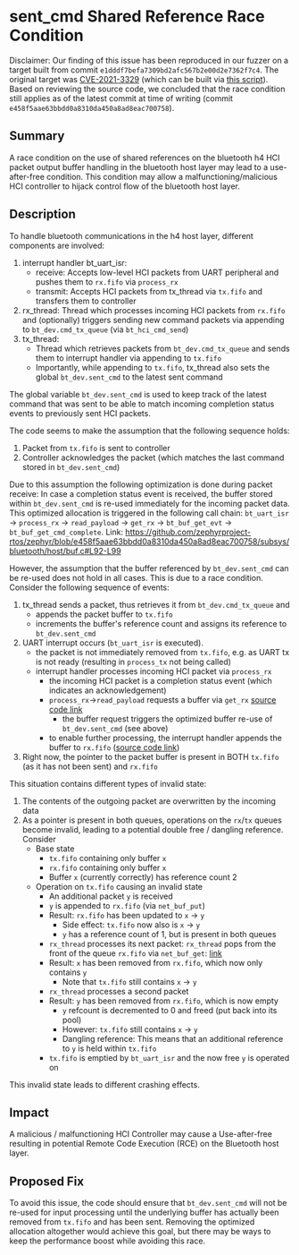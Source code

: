 # sent_cmd Shared Reference Race Condition
Disclaimer: Our finding of this issue has been reproduced in our fuzzer on a target built from commit `e1dddf7befa7309bd2afc567b2e00d2e7362f7c4`. The original target was [CVE-2021-3329](https://github.com/fuzzware-fuzzer/fuzzware-experiments/tree/main/03-fuzzing-new-targets/zephyr-os/prebuilt_samples/CVE-2021-3329) (which can be built via [this script](https://github.com/fuzzware-fuzzer/fuzzware-experiments/blob/main/03-fuzzing-new-targets/zephyr-os/building/build_sample_CVE-2021-3329.sh)). Based on reviewing the source code, we concluded that the race condition still applies as of the latest commit at time of writing (commit `e458f5aae63bbdd0a8310da450a8ad8eac700758`).

## Summary

A race condition on the use of shared references on the bluetooth h4 HCI packet output buffer handling in the bluetooth host layer may lead to a use-after-free condition. This condition may allow a malfunctioning/malicious HCI controller to hijack control flow of the bluetooth host layer.

## Description

To handle bluetooth communications in the h4 host layer, different components are involved:

1. interrupt handler bt_uart_isr:
    - receive: Accepts low-level HCI packets from UART peripheral and pushes them to `rx.fifo` via `process_rx`
    - transmit: Accepts HCI packets from tx_thread via `tx.fifo` and transfers them to controller
2. rx_thread: Thread which processes incoming HCI packets from `rx.fifo` and (optionally) triggers sending new command packets via appending to `bt_dev.cmd_tx_queue` (via `bt_hci_cmd_send`)
3. tx_thread:
    - Thread which retrieves packets from `bt_dev.cmd_tx_queue` and sends them to interrupt handler via appending to `tx.fifo`
    - Importantly, while appending to `tx.fifo`, tx_thread also sets the global `bt_dev.sent_cmd` to the latest sent command

The global variable `bt_dev.sent_cmd` is used to keep track of the latest command that was sent to be able to match incoming completion status events to previously sent HCI packets.

The code seems to make the assumption that the following sequence holds:
1. Packet from `tx.fifo` is sent to controller
2. Controller acknowledges the packet (which matches the last command stored in `bt_dev.sent_cmd`)

Due to this assumption the following optimization is done during packet receive: In case a completion status event is received, the buffer stored within `bt_dev.sent_cmd` is re-used immediately for the incoming packet data.
This optimized allocation is triggered in the following call chain: `bt_uart_isr` -> `process_rx` -> `read_payload` -> `get_rx` -> `bt_buf_get_evt` -> `bt_buf_get_cmd_complete`.
Link: https://github.com/zephyrproject-rtos/zephyr/blob/e458f5aae63bbdd0a8310da450a8ad8eac700758/subsys/bluetooth/host/buf.c#L92-L99

However, the assumption that the buffer referenced by `bt_dev.sent_cmd` can be re-used does not hold in all cases. This is due to a race condition. Consider the following sequence of events:
1. tx_thread sends a packet, thus retrieves it from `bt_dev.cmd_tx_queue` and
    - appends the packet buffer to `tx.fifo`
    - increments the buffer's reference count and assigns its reference to `bt_dev.sent_cmd`
2. UART interrupt occurs (`bt_uart_isr` is executed).
    - the packet is not immediately removed from `tx.fifo`, e.g. as UART tx is not ready (resulting in `process_tx` not being called)
    - interrupt handler processes incoming HCI packet via `process_rx`
        - the incoming HCI packet is a completion status event (which indicates an acknowledgement)
        - `process_rx`->`read_payload` requests a buffer via `get_rx` [source code link](https://github.com/zephyrproject-rtos/zephyr/blob/cd26df75b50737435e8e7bd019ddd3d5c8240fdb/drivers/bluetooth/hci/h4.c#L287)
            - the buffer request triggers the optimized buffer re-use of `bt_dev.sent_cmd` (see above)
        - to enable further processing, the interrupt handler appends the buffer to `rx.fifo` ([source code link](https://github.com/zephyrproject-rtos/zephyr/blob/cd26df75b50737435e8e7bd019ddd3d5c8240fdb/drivers/bluetooth/hci/h4.c#L351))
3. Right now, the pointer to the packet buffer is present in BOTH `tx.fifo` (as it has not been sent) and `rx.fifo`

This situation contains different types of invalid state:
1. The contents of the outgoing packet are overwritten by the incoming data
2. As a pointer is present in both queues, operations on the `rx`/`tx` queues become invalid, leading to a potential double free / dangling reference. Consider
    - Base state
        - `tx.fifo` containing only buffer `x`
        - `rx.fifo` containing only buffer `x`
        - Buffer `x` (currently correctly) has reference count 2
    - Operation on `tx.fifo` causing an invalid state
        - An additional packet `y` is received
        - `y` is appended to `rx.fifo` (via `net_buf_put`)
        - Result: `rx.fifo` has been updated to `x` -> `y`
            - Side effect: `tx.fifo` now also is `x` -> `y`
            - `y` has a reference count of 1, but is present in both queues
        - `rx_thread` processes its next packet: `rx_thread` pops from the front of the queue `rx.fifo` via `net_buf_get`: [link](https://github.com/zephyrproject-rtos/zephyr/blob/cd26df75b50737435e8e7bd019ddd3d5c8240fdb/drivers/bluetooth/hci/h4.c#L259)
        - Result: `x` has been removed from `rx.fifo`, which now only contains `y`
            - Note that `tx.fifo` still contains `x` -> `y`
        - `rx_thread` processes a second packet
        - Result: `y` has been removed from `rx.fifo`, which is now empty
            - `y` refcount is decremented to 0 and freed (put back into its pool)
            - However: `tx.fifo` still contains `x` -> `y`
            - Dangling reference: This means that an additional reference to `y` is held within `tx.fifo`
        - `tx.fifo` is emptied by `bt_uart_isr` and the now free `y` is operated on

This invalid state leads to different crashing effects.

## Impact

A malicious / malfunctioning HCI Controller may cause a Use-after-free resulting in potential Remote Code Execution (RCE) on the Bluetooth host layer.

## Proposed Fix

To avoid this issue, the code should ensure that `bt_dev.sent_cmd` will not be re-used for input processing until the underlying buffer has actually been removed from `tx.fifo` and has been sent. Removing the optimized allocation altogether would achieve this goal, but there may be ways to keep the performance boost while avoiding this race.
